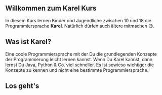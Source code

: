 ## Willkommen zum Karel Kurs

In diesem Kurs lernen Kinder und Jugendliche zwischen 10 und 18 die Programmiersprache __Karel__. Natürlich dürfen auch ältere mitmachen 😉.

## Was ist Karel?

Eine coole Programmiersprache mit der Du die grundlegenden Konzepte der Programmierung leicht lernen kannst. Wenn Du Karel kannst, dann lernst Du Java, Python & Co. viel schneller. Es ist sowieso wichtiger die Konzepte zu kennen und nicht eine bestimmte Programmiersprache.

## Los geht's

